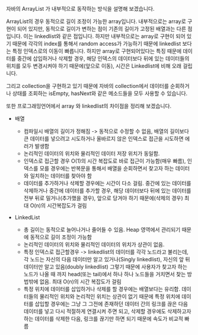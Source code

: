 자바의 ArrayList 가 내부적으로 동작하는 방식을 설명해 보겠습니다.

ArrayList의 경우 동적으로 길이 조정이 가능한 array입니다.
내부적으로는 array로 구현이 되어 있지만, 동적으로 길이가 변하는 점이 기존의 길이가 고정된 배열과는 다른 점입니다.
이는 linkedlist와 같은 접입니다.
하지만 내부적으로는 array로 구현이 되어 있기 때문에 각각의 index를 통해서 random access가 가능하기 때문에 linkedlist 보다는 특정 인덱스로의 이동이 빠릅니다.
하지만 array로 구현되어있다는 특징 때문에 데이터를 중간에 삽입하거나 삭제할 경우, 해당 인덱스의 데이터보다 뒤에 있는 데이터들의 위치를 모두 변경시켜야 하기 때문에(앞으로 이동), 시간은 Linkedlist에 비해 오래 걸립니다.

그리고 collection을 구현하고 있기 때문에 자바의 collection에서 데이터를 순회하거나 상태를 조회하는 isEmpty, hasNext와 같은 메소드들을 모두 사용할 수 있습니다.


또한 프로그래밍언어에서 array 와 linkedlist의 차이점을 정리해 보겠습니다.
- 배열
  - 컴파일시 배열의 길이가 정해짐 -> 동적으로 수정할 수 없음, 배열의 길이보다 큰 데이터를 넣으려고 시도하거나 올바르지 않은 인덱스로 접근을 시도하면 에러가 발생함
  - 논리적인 데이터의 위치와 물리적인 데이터 저장 위치가 동일함.
  - 인덱스로 접근할 경우 O(1)의 시간 복잡도로 바로 접근이 가능함(매우 빠름), 인덱스를 모를 경우에는 반복문을 통해서 배열을 순회하면서 찾고자 하는 데이터와 일치하는 데이터를 찾아야 함
  - 데이터를 추가하거나 삭제할 경우에는 시간이 다소 걸림. 중간에 있는 데이터를 삭제하거나 중간에 데이터를 추가할 경우, 해당 데이터보다 뒤에 있는 데이터를 전부 뒤로 밀거나(추가했을 경우), 앞으로 당겨야 하기 때문에(삭제의 경우) 최대 O(n)의 시간복잡도가 걸림

- LinkedList
  - 총 길이는 동적으로 늘어나거나 줄어들 수 있음. Heap 영역에서 관리되기 때문에 동적으로 길이 조정이 가능함
  - 논리적인 데이터의 위치와 물리적인 데이터의 위치가 상관이 없음.
  - 특정 인덱스로 접근할경우 -> linkedlist의 데이터를 각각 노드라고 불리는데, 각 노드는 자신의 다음 데이터만 알고 있거나(Singly linkedlist), 자신의 앞 뒤 데이터만 알고 있음(doubly linkedlist) 그렇기 때문에 사용자가 찾고자 하는 노드가 나올 때 까지 head(또는 tail)에서 하나 하나 노드들을 거치면서 찾는 방법밖에 없음. 최대 O(n)의 시간 복잡도가 걸림
  - 특정 위치에 데이터를 삽입하거나 삭제를 할 경우에는 배열보다는 유리함. 데이터들의 물리적인 위치와 논리적인 위치는 상관이 없기 때문에 특정 위치에 데이터를 삽입할 경우에는 그냥 그 그전에 존재하던 데이터 간의 링크를 끊은 다음 데이터를 넣고 다시 적절하게 연결시켜 주면 되고, 삭제할 경우에도 삭제하고자 하는 데이터를 삭제한 다음, 링크를 끊기만 하면 되기 때문에 속도가 비교적 빠름
